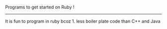 Programs to get started on Ruby !

--------------------------------

It is fun to program in ruby bcoz
	1. less boiler plate code than C++ and Java


